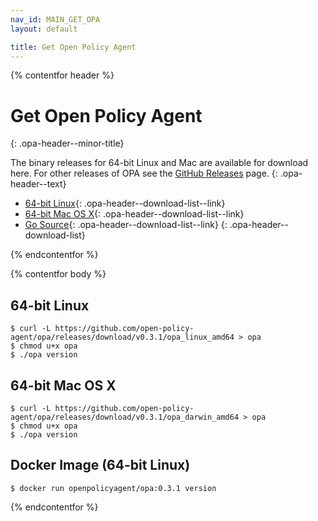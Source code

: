 ```yaml
---
nav_id: MAIN_GET_OPA
layout: default

title: Get Open Policy Agent
---
```


{% contentfor header %}

# Get Open Policy Agent
{: .opa-header--minor-title}

The binary releases for 64-bit Linux and Mac are available for download here. For other releases of OPA see the [GitHub Releases](https://github.com/open-policy-agent/opa/releases) page.
{: .opa-header--text}

  * [64-bit Linux](https://github.com/open-policy-agent/opa/releases/download/v0.3.1/opa_linux_amd64){: .opa-header--download-list--link}
  * [64-bit Mac OS X](https://github.com/open-policy-agent/opa/releases/download/v0.3.1/opa_darwin_amd64){: .opa-header--download-list--link}
  * [Go Source](https://github.com/open-policy-agent/opa/archive/v0.3.1.tar.gz){: .opa-header--download-list--link}
  {: .opa-header--download-list}

{% endcontentfor %}

{% contentfor body %}

## 64-bit Linux

```shell
$ curl -L https://github.com/open-policy-agent/opa/releases/download/v0.3.1/opa_linux_amd64 > opa
$ chmod u+x opa
$ ./opa version
```

## 64-bit Mac OS X

```shell
$ curl -L https://github.com/open-policy-agent/opa/releases/download/v0.3.1/opa_darwin_amd64 > opa
$ chmod u+x opa
$ ./opa version
```

## Docker Image (64-bit Linux)
```shell
$ docker run openpolicyagent/opa:0.3.1 version
```

{% endcontentfor %}
